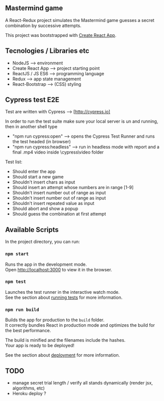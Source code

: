 ## Mastermind game
A React-Redux project simulates the Mastermind game guesses a secret combination by successive attempts.


This project was bootstrapped with [Create React App](https://github.com/facebook/create-react-app).

## Tecnologies / Libraries etc
- NodeJS --> environment
- Create React App --> project starting point
- ReactJS / JS ES6 --> programming language
- Redux --> app state management
- React-Bootstrap --> (CSS) styling

## Cypress test E2E

Test are written with Cypress --> [http://cypress.io]

In order to run the test suite make sure your local server is un and running, then in another shell type

- "npm run cypress:open" --> opens the Cypress Test Runner and runs the test headed (in browser)
- "npm run cypress:headless" --> run in headless mode with report and a final .mp4 video inside \cypress\video folder

Test list:

- Should enter the app
- Should start a new game
- Shouldn't insert chars as input
- Should insert an attempt whose numbers are in range [1-9]
- Shouldn't insert number out of range as input
- Shouldn't insert number out of range as input
- Shouldn't insert repeated value as input
- Should abort and show a popup
- Should guess the combination at first attempt

## Available Scripts

In the project directory, you can run:

### `npm start`

Runs the app in the development mode.<br />
Open [http://localhost:3000](http://localhost:3000) to view it in the browser.

### `npm test`

Launches the test runner in the interactive watch mode.<br />
See the section about [running tests](https://facebook.github.io/create-react-app/docs/running-tests) for more information.

### `npm run build`

Builds the app for production to the `build` folder.<br />
It correctly bundles React in production mode and optimizes the build for the best performance.

The build is minified and the filenames include the hashes.<br />
Your app is ready to be deployed!

See the section about [deployment](https://facebook.github.io/create-react-app/docs/deployment) for more information.

## TODO

- manage secret trial length / verify all stands dynamically (render jsx, algorithms, etc)
- Heroku deploy ?